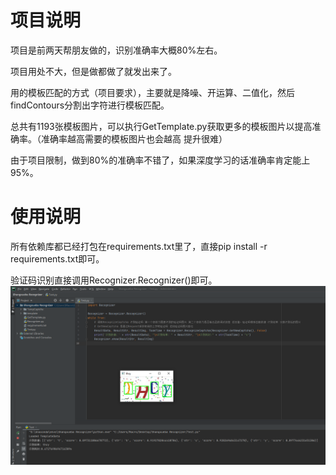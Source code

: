 # 项目说明
项目是前两天帮朋友做的，识别准确率大概80%左右。 

项目用处不大，但是做都做了就发出来了。

用的模板匹配的方式（项目要求），主要就是降噪、开运算、二值化，然后findContours分割出字符进行模板匹配。

总共有1193张模板图片，可以执行GetTemplate.py获取更多的模板图片以提高准确率。（准确率越高需要的模板图片也会越高 提升很难）

由于项目限制，做到80%的准确率不错了，如果深度学习的话准确率肯定能上95%。

# 使用说明
所有依赖库都已经打包在requirements.txt里了，直接pip install -r requirements.txt即可。

验证码识别直接调用Recognizer.Recognizer()即可。
![avatar](https://raw.githubusercontent.com/SwaggyMacro/SxbCaptchaRecognizer/main/TempCaptcha/%40MZ18W05T5K1L1AIC5Q.png?token=AJILZ4WHEW5J2VU7I4YHCVLBJKJD2)
